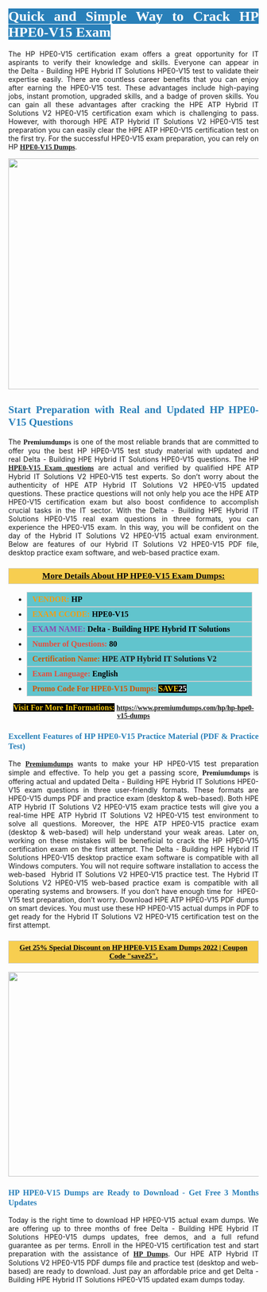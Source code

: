 <h1 style="text-align: justify;"><span style="color:#ffffff;"><span style="font-family:Georgia,serif;"><strong><span style="background-color:#2980b9;">Quick and Simple Way to Crack HP HPE0-V15 Exam</span></strong></span></span></h1>

<p style="text-align: justify;">The HP HPE0-V15 certification exam offers a great opportunity for IT aspirants to verify their knowledge and skills. Everyone can appear in the Delta - Building HPE Hybrid IT Solutions HPE0-V15 test to validate their expertise easily. There are countless career benefits that you can enjoy after earning the HPE0-V15 test. These advantages include high-paying jobs, instant promotion, upgraded skills, and a badge of proven skills. You can gain all these advantages after cracking the HPE ATP Hybrid IT Solutions V2 HPE0-V15 certification exam which is challenging to pass. However, with thorough HPE ATP Hybrid IT Solutions V2 HPE0-V15 test preparation you can easily clear the HPE ATP HPE0-V15 certification test on the first try. For the successful HPE0-V15 exam preparation, you can rely on HP <span style="font-family:Georgia,serif;"><strong><a href="https://www.premiumdumps.com/hp/hp-hpe0-v15-dumps">HPE0-V15 Dumps</a></strong></span>.</p>

<p style="text-align: center;"><a href="https://www.premiumdumps.com/hp/hp-hpe0-v15-dumps"><img alt="" src="https://i.imgur.com/KJGzbJ2.jpeg" style="width: 700px; height: 465px;" /></a></p>

<h2 style="text-align: justify;"><span style="color:#2980b9;"><span style="font-family:Georgia,serif;"><strong>Start Preparation with Real and Updated HP HPE0-V15 Questions</strong></span></span></h2>

<p style="text-align: justify;">The <span style="font-size:14px;"><span style="font-family:Georgia,serif;"><strong>Premiumdumps</strong></span></span> is one of the most reliable brands that are committed to offer you the best HP HPE0-V15 test study material with updated and real Delta - Building HPE Hybrid IT Solutions HPE0-V15 questions. The HP <span style="font-family:Georgia,serif;"><strong><a href="https://www.premiumdumps.com/hp/hp-hpe0-v15-dumps">HPE0-V15 Exam questions</a></strong></span> are actual and verified by qualified HPE ATP Hybrid IT Solutions V2 HPE0-V15 test experts. So don’t worry about the authenticity of HPE ATP Hybrid IT Solutions V2 HPE0-V15 updated questions. These practice questions will not only help you ace the HPE ATP HPE0-V15 certification exam but also boost confidence to accomplish crucial tasks in the IT sector. With the Delta - Building HPE Hybrid IT Solutions HPE0-V15 real exam questions in three formats, you can experience the HPE0-V15 exam. In this way, you will be confident on the day of the Hybrid IT Solutions V2 HPE0-V15 actual exam environment. Below are features of our Hybrid IT Solutions V2 HPE0-V15 PDF file, desktop practice exam software, and web-based practice exam.</p>

<h3 style="background: #f7ce50; border: 1px solid rgb(204, 204, 204); padding: 5px 10px; text-align: center;"><span style="font-family:Georgia,serif;"><u><u><span style="color:#000000;"><span style="font-size:11pt"><span style="line-height:normal"><b><span style="font-size:13.0pt"><span cambria="">More Details About HP HPE0-V15 Exam Dumps:</span></span></b></span></span></span></u></u></span></h3>

<ul>
	<li style="margin:0cm 10pt">
	<div style="background:#61c4cd; border: 1px solid rgb(204, 204, 204); padding: 5px 10px; text-align: justify;"><span style="font-family:Georgia,serif;"><span style="font-size:11pt"><span style="line-height:normal"><b><span style="font-size:12.0pt"><span new="" roman="" times=""><span style="color:#f39c12;">VENDOR:</span> <span style="color:#000000;">HP</span></span></span></b></span></span></span></div>
	</li>
	<li style="margin:0cm 10pt">
	<div style="background: #61c4cd; border: 1px solid rgb(204, 204, 204); padding: 5px 10px; text-align: justify;"><span style="font-family:Georgia,serif;"><span style="font-size:11pt"><span style="line-height:normal"><b><span style="font-size:12.0pt"><span new="" roman="" times=""><span style="color:#f39c12;">EXAM CCODE:</span> <span style="color:#000000;">HPE0-V15</span></span></span></b></span></span></span></div>
	</li>
	<li style="margin:0cm 10pt">
	<div style="background: #61c4cd; border: 1px solid rgb(204, 204, 204); padding: 5px 10px; text-align: justify;"><span style="font-family:Georgia,serif;"><span style="font-size:11pt"><span style="line-height:normal"><b><span style="font-size:12.0pt"><span new="" roman="" times=""><span style="color:#8e44ad;">EXAM NAME:</span> <span style="color:#000000;">Delta - Building HPE Hybrid IT Solutions</span></span></span></b></span></span></span></div>
	</li>
	<li style="margin:0cm 10pt">
	<div style="background: #61c4cd; border: 1px solid rgb(204, 204, 204); padding: 5px 10px;"><span style="font-family:Georgia,serif;"><span style="font-size:11pt"><span style="line-height:normal"><b><span style="font-size:12.0pt"><span new="" roman="" times=""><span style="color:#e74c3c;">Number of Questions:</span><span style="color:#000000;"><span style="color:#f1c40f;"> </span>80</span></span></span></b></span></span></span></div>
	</li>
	<li style="margin:0cm 10pt">
	<div style="background: #61c4cd; border: 1px solid rgb(204, 204, 204); padding: 5px 10px; text-align: justify;"><span style="font-family:Georgia,serif;"><span style="font-size:11pt"><span style="line-height:normal"><b><span style="font-size:12.0pt"><span new="" roman="" times=""><span style="color:#d35400;">Certification Name:</span> HPE ATP Hybrid IT Solutions V2</span></span></b></span></span></span></div>
	</li>
	<li style="margin:0cm 10pt">
	<div style="background: #61c4cd; border: 1px solid rgb(204, 204, 204); padding: 5px 10px; text-align: justify;"><span style="font-family:Georgia,serif;"><span style="font-size:11pt"><span style="line-height:normal"><b><span style="font-size:12.0pt"><span new="" roman="" times=""><span style="color:#e74c3c;">Exam Language:</span> <span style="color:#000000;">English</span></span></span></b></span></span></span></div>
	</li>
	<li style="margin:0cm 10pt">
	<div style="background: #61c4cd; border: 1px solid rgb(204, 204, 204); padding: 5px 10px;"><span style="font-family:Georgia,serif;"><span style="font-size:11pt"><span style="line-height:normal"><b><span style="font-size:12.0pt"><span new="" roman="" times=""><span style="color:#d35400;">Promo Code For HPE0-V15 Dumps:</span><span style="color:#f1c40f;"> <span style="background-color:#000000;">SAVE</span></span><span style="color:#ffffff;"><span style="background-color:#000000;">25</span></span></span></span></b></span></span></span></div>
	</li>
</ul>

<p style="text-align: center;"><span style="font-family:Georgia,serif;"><strong><span style="font-size:16px;"><span style="color:#f1c40f;"><span style="background-color:#000000;">Visit For More InFormations:</span></span></span> <a href="https://www.premiumdumps.com/hp/hp-hpe0-v15-dumps">https://www.premiumdumps.com/hp/hp-hpe0-v15-dumps</a></strong></span></p>

<h3 style="text-align: justify;"><span style="color:#2980b9;"><span style="font-family:Georgia,serif;"><strong><strong><strong>Excellent Features of HP HPE0-V15 Practice Material (PDF & Practice Test)</strong></strong></strong></span></span></h3>

<p style="text-align: justify;">The <a href="https://www.premiumdumps.com/"><span style="font-size:14px;"><span style="font-family:Georgia,serif;"><strong>Premiumdumps</strong></span></span></a> wants to make your HP HPE0-V15 test preparation simple and effective. To help you get a passing score, <span style="font-size:14px;"><span style="font-family:Georgia,serif;"><strong>Premiumdumps </strong></span></span>is offering actual and updated Delta - Building HPE Hybrid IT Solutions HPE0-V15 exam questions in three user-friendly formats. These formats are HPE0-V15 dumps PDF and practice exam (desktop & web-based). Both HPE ATP Hybrid IT Solutions V2 HPE0-V15 exam practice tests will give you a real-time HPE ATP Hybrid IT Solutions V2 HPE0-V15 test environment to solve all questions. Moreover, the HPE ATP HPE0-V15 practice exam (desktop & web-based) will help understand your weak areas. Later on, working on these mistakes will be beneficial to crack the HP HPE0-V15 certification exam on the first attempt. The Delta - Building HPE Hybrid IT Solutions HPE0-V15 desktop practice exam software is compatible with all Windows computers. You will not require software installation to access the web-based  Hybrid IT Solutions V2 HPE0-V15 practice test. The Hybrid IT Solutions V2 HPE0-V15 web-based practice exam is compatible with all operating systems and browsers. If you don’t have enough time for  HPE0-V15 test preparation, don’t worry. Download HPE ATP HPE0-V15 PDF dumps on smart devices. You must use these HP HPE0-V15 actual dumps in PDF to get ready for the Hybrid IT Solutions V2 HPE0-V15 certification test on the first attempt.</p>

<h3 style="background: rgb(247, 206, 80); border: 1px solid rgb(204, 204, 204); padding: 5px 10px; text-align: center;"><span style="font-family:Georgia,serif;"><u><span style="color:#000000;"><span style="font-size:11pt;"><span style="line-height:normal;"><b><span cambria="">Get 25% Special Discount on HP HPE0-V15 Exam Dumps 2022 | Coupon Code "save25".</span></b></span></span></span></u></span></h3>

<p style="text-align: center;"><strong><strong><a href="https://www.premiumdumps.com/hp/hp-hpe0-v15-dumps"><img alt="" src="https://i.imgur.com/lUqvVrJ.png" style="width: 720px; height: 412px;" /></a></strong></strong></p>

<h3 style="text-align: justify;"><strong><span style="color:#2980b9;"><span style="font-family:Georgia,serif;"><strong><strong><strong>HP HPE0-V15 Dumps are Ready to Download - Get Free 3 Months Updates</strong></strong></strong></span></span></strong></h3>

<p style="text-align: justify;">Today is the right time to download HP HPE0-V15 actual exam dumps. We are offering up to three months of free Delta - Building HPE Hybrid IT Solutions HPE0-V15 dumps updates, free demos, and a full refund guarantee as per terms. Enroll in the HPE0-V15 certification test and start preparation with the assistance of <span style="font-family:Georgia,serif;"><strong><a href="https://www.premiumdumps.com/hp-exam-dumps">HP Dumps</a></strong></span>. Our HPE ATP Hybrid IT Solutions V2 HPE0-V15 PDF dumps file and practice test (desktop and web-based) are ready to download. Just pay an affordable price and get Delta - Building HPE Hybrid IT Solutions HPE0-V15 updated exam dumps today.</p>
